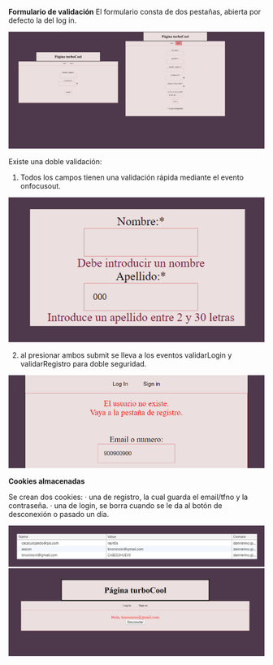 <b>Formulario de validación</b>
El formulario consta de dos pestañas, abierta por defecto la del log in. 

<img src="https://raw.githubusercontent.com/Dannerino/formLogin/master/inicio.png">

Existe una doble validación:
1) Todos los campos tienen una validación rápida mediante el evento onfocusout.

<img src="https://raw.githubusercontent.com/Dannerino/formLogin/master/imgs/validaciones.png">

2) al presionar ambos submit se lleva a los eventos validarLogin y validarRegistro para doble seguridad.

<img src="https://raw.githubusercontent.com/Dannerino/formLogin/master/imgs/dobleValidacion.PNG">


<b>Cookies almacenadas</b>

Se crean dos cookies: 
· una de registro, la cual guarda el email/tfno y la contraseña.
· una de login, se borra cuando se le da al botón de desconexión o pasado un día.

<img src="https://raw.githubusercontent.com/Dannerino/formLogin/master/imgs/cookies.png">

<img src="https://raw.githubusercontent.com/Dannerino/formLogin/master/imgs/conexion.png">
